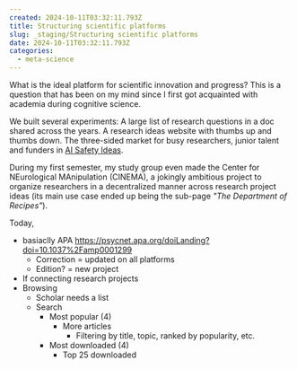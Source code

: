 ```yaml
---
created: 2024-10-11T03:32:11.793Z
title: Structuring scientific platforms
slug: _staging/Structuring scientific platforms
date: 2024-10-11T03:32:11.793Z
categories:
  - meta-science
---
```

What is the ideal platform for scientific innovation and progress? This is a question that has been on my mind since I first got acquainted with academia during cognitive science. 

We built several experiments: A large list of research questions in a doc shared across the years. A research ideas website with thumbs up and thumbs down. The three-sided market for busy researchers, junior talent and funders in [AI Safety Ideas](https://aisafetyideas.com/). 

During my first semester, my study group even made the Center for NEurological MAnipulation (CINEMA), a jokingly ambitious project to organize researchers in a decentralized manner across research project ideas (its main use case ended up being the sub-page *"The Department of Recipes"*).

Today, 


- basiaclly APA https://psycnet.apa.org/doiLanding?doi=10.1037%2Famp0001299
	- Correction = updated on all platforms
	- Edition? = new project
- If connecting research projects
- Browsing
	- Scholar needs a list
	- Search
		- Most popular (4)
			- More articles
				- Filtering by title, topic, ranked by popularity, etc.
		- Most downloaded (4)
			- Top 25 downloaded